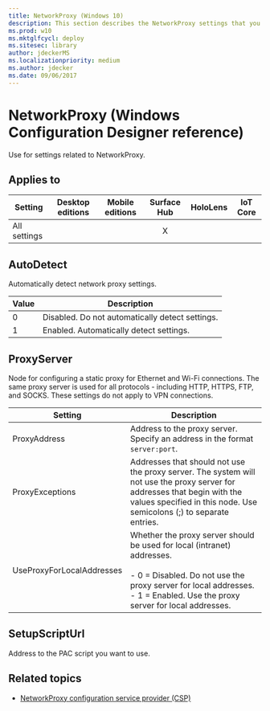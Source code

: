 ```yaml
---
title: NetworkProxy (Windows 10)
description: This section describes the NetworkProxy settings that you can configure in provisioning packages for Windows 10 using Windows Configuration Designer.
ms.prod: w10
ms.mktglfcycl: deploy
ms.sitesec: library
author: jdeckerMS
ms.localizationpriority: medium
ms.author: jdecker
ms.date: 09/06/2017
---
```


# NetworkProxy (Windows Configuration Designer reference)

Use for settings related to NetworkProxy. 

## Applies to

| Setting   | Desktop editions | Mobile editions | Surface Hub | HoloLens | IoT Core |
| --- | :---: | :---: | :---: | :---: | :---: |
| All settings |   |  | X |  |  |


## AutoDetect

Automatically detect network proxy settings. 

|  Value | Description |
| --- | --- |
| 0 | Disabled. Do not automatically detect settings. |
| 1 | Enabled. Automatically detect settings. |

## ProxyServer

Node for configuring a static proxy for Ethernet and Wi-Fi connections. The same proxy server is used for all protocols - including HTTP, HTTPS, FTP, and SOCKS. These settings do not apply to VPN connections.

| Setting | Description |
| --- | --- |
| ProxyAddress | Address to the proxy server. Specify an address in the format `server:port`. |
| ProxyExceptions | Addresses that should not use the proxy server. The system will not use the proxy server for addresses that begin with the values specified in this node. Use semicolons (;) to separate entries. |
| UseProxyForLocalAddresses | Whether the proxy server should be used for local (intranet) addresses.</br></br>- 0 = Disabled. Do not use the proxy server for local addresses.</br>- 1 = Enabled. Use the proxy server for local addresses.  |


## SetupScriptUrl

Address to the PAC script you want to use. 


## Related topics

- [NetworkProxy configuration service provider (CSP)](https://msdn.microsoft.com/windows/hardware/commercialize/customize/mdm/networkproxy-csp)